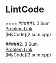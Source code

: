 # LintCode

====
#####1. 2 Sum     
[Problem Link](http://lintcode.com/en/problem/2-sum/)      
[MyCode](2 sum.cpp)


#####2. 3 Sum     
[Problem Link](http://lintcode.com/en/problem/3-sum/)      
[MyCode](3 sum.cpp)
